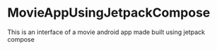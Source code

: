 # MovieAppUsingJetpackCompose
 This is an interface of a movie android app made built using jetpack compose
